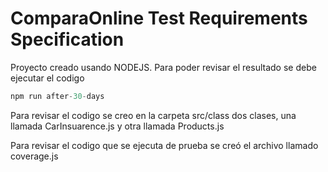 # ComparaOnline Test Requirements Specification

Proyecto creado usando NODEJS. Para poder revisar el resultado se debe ejecutar el codigo

```js
npm run after-30-days
```

Para revisar el codigo se creo en la carpeta src/class dos clases, una llamada CarInsuarence.js y otra llamada Products.js

Para revisar el codigo que se ejecuta de prueba se creó el archivo llamado coverage.js
